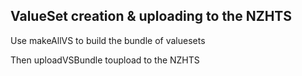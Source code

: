 ## ValueSet creation & uploading to the NZHTS

Use makeAllVS to build the bundle of valuesets

Then uploadVSBundle toupload to the NZHTS
